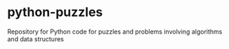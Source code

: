 # python-puzzles
Repository for Python code for puzzles and problems involving algorithms and data structures
